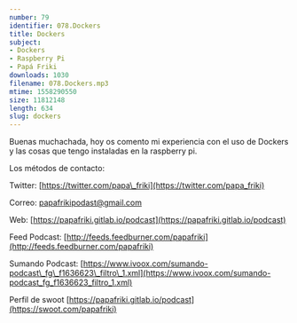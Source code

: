 ```yaml
---
number: 79
identifier: 078.Dockers
title: Dockers
subject:
- Dockers
- Raspberry Pi
- Papá Friki
downloads: 1030
filename: 078.Dockers.mp3
mtime: 1558290550
size: 11812148
length: 634
slug: dockers
---
```

Buenas muchachada, hoy os comento mi experiencia con el uso de Dockers y las cosas que tengo instaladas en la raspberry pi.  

Los métodos de contacto:  

Twitter: [https://twitter.com/papa\_friki](https://twitter.com/papa_friki)

Correo: [papafrikipodast@gmail.com](https://archive.org/details/papafrikipodast@gmail.com)

Web: [https://papafriki.gitlab.io/podcast](https://papafriki.gitlab.io/podcast)

Feed Podcast: [http://feeds.feedburner.com/papafriki](http://feeds.feedburner.com/papafriki)

Sumando Podcast: [https://www.ivoox.com/sumando-podcast\_fg\_f1636623\_filtro\_1.xml](https://www.ivoox.com/sumando-podcast_fg_f1636623_filtro_1.xml)

Perfil de swoot [https://papafriki.gitlab.io/podcast](https://swoot.com/papafriki)